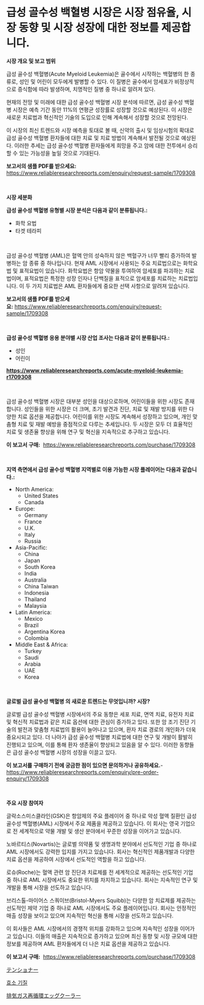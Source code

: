 <p><h1>급성 골수성 백혈병 시장은 시장 점유율, 시장 동향 및 시장 성장에 대한 정보를 제공합니다.</h1></p><p><strong>시장 개요 및 보고 범위</strong></p>
<p><p>급성 골수성 백혈병(Acute Myeloid Leukemia)은 골수에서 시작하는 백혈병의 한 종류로, 성인 및 어린이 모두에게 발병할 수 있다. 이 질병은 골수에서 암세포가 비정상적으로 증식함에 따라 발생하며, 치명적인 질병 중 하나로 알려져 있다.</p><p>현재의 전망 및 미래에 대한 급성 골수성 백혈병 시장 분석에 따르면, 급성 골수성 백혈병 시장은 예측 기간 동안 11%의 연평균 성장률로 성장할 것으로 예상된다. 이 시장은 새로운 치료법과 혁신적인 기술의 도입으로 인해 계속해서 성장할 것으로 전망된다.</p><p>이 시장의 최신 트렌드와 시장 예측을 토대로 볼 때, 신약의 출시 및 임상시험의 확대로 급성 골수성 백혈병 환자들에 대한 치료 및 치료 방법이 계속해서 발전될 것으로 예상된다. 이러한 추세는 급성 골수성 백혈병 환자들에게 희망을 주고 암에 대한 전투에서 승리할 수 있는 가능성을 높일 것으로 기대된다.</p></p>
<p><strong>보고서의 샘플 PDF를 받으세요:</strong> <a href="https://www.reliableresearchreports.com/enquiry/request-sample/1709308">https://www.reliableresearchreports.com/enquiry/request-sample/1709308</a></p>
<p>&nbsp;</p>
<p><strong>시장 세분화</strong></p>
<p><strong>급성 골수성 백혈병 유형별 시장 분석은 다음과 같이 분류됩니다.:</strong></p>
<p><ul><li>화학 요법</li><li>타겟 테라피</li></ul></p>
<p>&nbsp;</p>
<p><p>급성 골수성 백혈병 (AML)은 혈액 안의 성숙하지 않은 백혈구가 너무 빨리 증가하여 발병하는 암 종류 중 하나입니다. 현재 AML 시장에서 사용되는 주요 치료법으로는 화학요법 및 표적요법이 있습니다. 화학요법은 항암 약물을 투여하여 암세포를 파괴하는 치료법이며, 표적요법은 특정한 성장 인자나 단백질을 표적으로 암세포를 치료하는 치료법입니다. 이 두 가지 치료법은 AML 환자들에게 중요한 선택 사항으로 알려져 있습니다.</p></p>
<p><strong>보고서의 샘플 PDF를 받으세요:</strong>&nbsp;<a href="https://www.reliableresearchreports.com/enquiry/request-sample/1709308">https://www.reliableresearchreports.com/enquiry/request-sample/1709308</a></p>
<p>&nbsp;</p>
<p><strong> 급성 골수성 백혈병 응용 분야별 시장 산업 조사는 다음과 같이 분류됩니다.:</strong></p>
<p><ul><li>성인</li><li>어린이</li></ul></p>
<p><strong><a href="https://www.reliableresearchreports.com/acute-myeloid-leukemia-r1709308">https://www.reliableresearchreports.com/acute-myeloid-leukemia-r1709308</a></strong></p>
<p>&nbsp;</p>
<p><p>급성 골수성 백혈병 시장은 대부분 성인을 대상으로하며, 어린이들을 위한 시장도 존재합니다. 성인들을 위한 시장은 더 크며, 초기 발견과 진단, 치료 및 재발 방지를 위한 다양한 치료 옵션을 제공합니다. 어린이를 위한 시장도 계속해서 성장하고 있으며, 개인 맞춤형 치료 및 재발 예방을 중점적으로 다루는 추세입니다. 두 시장은 모두 더 효율적인 치료 및 생존율 향상을 위해 연구 및 혁신을 지속적으로 추구하고 있습니다.</p></p>
<p><strong>이 보고서 구매:</strong>&nbsp; <a href="https://www.reliableresearchreports.com/purchase/1709308">https://www.reliableresearchreports.com/purchase/1709308</a></p>
<p>&nbsp;</p>
<p><strong>지역 측면에서 급성 골수성 백혈병 지역별로 이용 가능한 시장 플레이어는 다음과 같습니다.:</strong></p>
<p><ul>
    <li>
        North America:
        <ul>
            <li>United States</li>
            <li>Canada</li>
        </ul>
    </li>
    <li>
        Europe:
        <ul>
            <li>Germany</li>
            <li>France</li>
            <li>U.K.</li>
            <li>Italy</li>
            <li>Russia</li>
        </ul>
    </li>
    <li>
        Asia-Pacific:
        <ul>
            <li>China</li>
            <li>Japan</li>
            <li>South Korea</li>
            <li>India</li>
            <li>Australia</li>
            <li>China Taiwan</li>
            <li>Indonesia</li>
            <li>Thailand</li>
            <li>Malaysia</li>
        </ul>
    </li>
    <li>
        Latin America:
        <ul>
            <li>Mexico</li>
            <li>Brazil</li>
            <li>Argentina Korea</li>
            <li>Colombia</li>
        </ul>
    </li>
    <li>
        Middle East & Africa:
        <ul>
            <li>Turkey</li>
            <li>Saudi</li>
            <li>Arabia</li>
            <li>UAE</li>
            <li>Korea</li>
        </ul>
    </li>
    </ul></p>
<p>&nbsp;</p>
<p><strong>글로벌 급성 골수성 백혈병 의 새로운 트렌드는 무엇입니까? 시장?</strong></p>
<p><p>글로벌 급성 골수성 백혈병 시장에서의 주요 동향은 세포 치료, 면역 치료, 유전자 치료 및 혁신적 치료법과 같은 치료 옵션에 대한 관심이 증가하고 있다. 또한 암 조기 진단 기술의 발전과 맞춤형 치료법의 활용이 늘어나고 있으며, 환자 치료 경로의 개인화가 더욱 중요시되고 있다. 더 나아가 급성 골수성 백혈병 치료법에 대한 연구 및 개발이 활발히 진행되고 있으며, 이를 통해 환자 생존율이 향상되고 있음을 알 수 있다. 이러한 동향들은 급성 골수성 백혈병 시장의 성장을 이끌고 있다.</p></p>
<p><strong>이 보고서를 구매하기 전에 궁금한 점이 있으면 문의하거나 공유하세요.</strong>- <a href="https://www.reliableresearchreports.com/enquiry/pre-order-enquiry/1709308">https://www.reliableresearchreports.com/enquiry/pre-order-enquiry/1709308</a></p>
<p>&nbsp;</p>
<p><strong>주요 시장 참여자</strong></p>
<p><p>글락소스미스클라인(GSK)은 항암제의 주요 플레이어 중 하나로 악성 혈액 질환인 급성 골수성 백혈병(AML) 시장에서 주요 제품을 제공하고 있습니다. 이 회사는 영국 기업으로 전 세계적으로 약물 개발 및 생산 분야에서 꾸준한 성장을 이어가고 있습니다.</p><p>노바르티스(Novartis)는 글로벌 의약품 및 생명과학 분야에서 선도적인 기업 중 하나로 AML 시장에서도 강력한 입지를 가지고 있습니다. 회사는 혁신적인 제품개발과 다양한 치료 옵션을 제공하여 시장에서 선도적인 역할을 하고 있습니다.</p><p>로슈(Roche)는 혈액 관련 암 진단과 치료제를 전 세계적으로 제공하는 선도적인 기업 중 하나로 AML 시장에서도 중요한 위치를 차지하고 있습니다. 회사는 지속적인 연구 및 개발을 통해 시장을 선도하고 있습니다.</p><p>브리스톨-마이어스 스쿼이브(Bristol-Myers Squibb)는 다양한 암 치료제를 제공하는 선도적인 제약 기업 중 하나로 AML 시장에서도 주요 플레이어입니다. 회사는 안정적인 매출 성장을 보이고 있으며 지속적인 혁신을 통해 시장을 선도하고 있습니다.</p><p>이 회사들은 AML 시장에서의 경쟁적 위치를 강화하고 있으며 지속적인 성장을 이어가고 있습니다. 이들의 매출은 지속적으로 증가하고 있으며 최신 동향 및 시장 규모에 대한 정보를 제공하며 AML 환자들에게 더 나은 치료 옵션을 제공하고 있습니다.</p></p>
<p><strong>이 보고서 구매:</strong>&nbsp;&nbsp;<a href="https://www.reliableresearchreports.com/purchase/1709308">https://www.reliableresearchreports.com/purchase/1709308</a></p>
<p><p><a href="https://medium.com/@craigurcottrte8/%E3%83%86%E3%83%B3%E3%82%B7%E3%83%A7%E3%83%8A%E3%83%BC%E3%83%9E%E3%83%BC%E3%82%B1%E3%83%83%E3%83%88%E3%81%AE%E8%A6%8F%E6%A8%A1%E3%81%AF-%E3%82%B0%E3%83%AD%E3%83%BC%E3%83%90%E3%83%AB%E7%94%A3%E6%A5%AD%E3%81%AB%E3%81%8A%E3%81%91%E3%82%8B%E6%9C%80%E9%81%A9%E3%81%AA%E3%83%9E%E3%83%BC%E3%82%B1%E3%83%86%E3%82%A3%E3%83%B3%E3%82%B0%E3%83%81%E3%83%A3%E3%83%8D%E3%83%AB%E3%82%92%E6%98%8E%E3%82%89%E3%81%8B%E3%81%AB%E3%81%97%E3%81%BE%E3%81%99-79b135ef0bf2">テンショナー</a></p><p><a href="https://medium.com/@lilmama456456/%ED%9A%A8%EC%86%8C-%EA%B8%B0%EC%A7%88-%EC%8B%9C%EC%9E%A5-%EB%8F%99%ED%96%A5-%EB%B0%8F-%EC%8B%9C%EC%9E%A5-%EB%B6%84%EC%84%9D%EC%9D%80-2024-2031%EB%85%84-%EA%B8%B0%EA%B0%84%EC%9D%84-%EC%98%88%EC%B8%A1%ED%95%A9%EB%8B%88%EB%8B%A4-9d1815e39d8d">효소 기질</a></p><p><a href="https://medium.com/@aurelianghideanu2022/%E6%8E%92%E6%B0%97%E3%82%AC%E3%82%B9%E5%86%8D%E5%BE%AA%E7%92%B0-egr-%E3%82%AF%E3%83%BC%E3%83%A9%E3%83%BC%E5%B8%82%E5%A0%B4%E5%88%86%E6%9E%90%E3%81%8A%E3%82%88%E3%81%B32024%E5%B9%B4%E3%81%8B%E3%82%892031%E5%B9%B4%E3%81%BE%E3%81%A7%E3%81%AE%E4%BA%88%E6%B8%AC%E3%82%B5%E3%82%A4%E3%82%BA-4c01f800aad9">排気ガス再循環エッグクーラー</a></p></p>